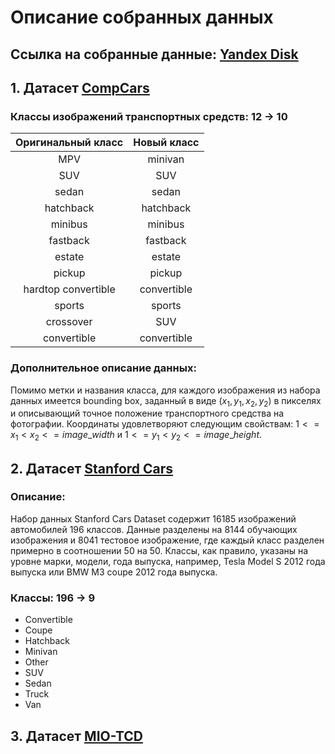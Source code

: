 # Описание собранных данных

## Ссылка на собранные данные: [Yandex Disk](https://disk.yandex.ru/d/gXOv80Fo-0QGQA)

## 1. Датасет [CompCars](https://mmlab.ie.cuhk.edu.hk/datasets/comp_cars/index.html)

### Классы изображений транспортных средств: 12 -> 10
| Оригинальный класс  | Новый класс |
|:-------------------:|:-----------:|
|         MPV         |   minivan   |
|         SUV         |     SUV     |
|        sedan        |    sedan    |
|      hatchback      |  hatchback  |
|       minibus       |   minibus   |
|      fastback       |  fastback   |
|       estate        |   estate    |
|       pickup        |   pickup    |
| hardtop convertible | convertible |
|       sports        |   sports    |
|      crossover      |     SUV     |
|     convertible     | convertible |

### Дополнительное описание данных:
Помимо метки и названия класса, для каждого изображения из набора данных имеется bounding box, заданный в виде
$(x_1, y_1, x_2, y_2)$ в пикселях и описывающий точное положение транспортного средства на фотографии.
Координаты удовлетворяют следующим свойствам: $1 <= x_1 < x_2 <= image\_width$ и $1 <= y_1 < y_2 <= image\_height$.

## 2. Датасет [Stanford Cars](https://www.kaggle.com/datasets/jessicali9530/stanford-cars-dataset)

### Описание:
Набор данных Stanford Cars Dataset содержит 16185 изображений автомобилей 196 классов.
Данные разделены на 8144 обучающих изображения и 8041 тестовое изображение,
где каждый класс разделен примерно в соотношении 50 на 50.
Классы, как правило, указаны на уровне марки, модели, года выпуска, например,
Tesla Model S 2012 года выпуска или BMW M3 coupe 2012 года выпуска.

### Классы: 196 -> 9
- Convertible
- Coupe
- Hatchback
- Minivan
- Other
- SUV
- Sedan
- Truck
- Van

## 3. Датасет [MIO-TCD](https://tcd.miovision.com/)
